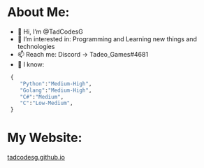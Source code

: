 # About Me:
- 👋 Hi, I’m @TadCodesG
- 👀 I’m interested in: Programming and Learning new things and technologies
- 📫 Reach me: Discord -> Tadeo_Games#4681
- 📕 I know:
 ```py
  {   
     "Python":"Medium-High",
     "Golang":"Medium-High",
     "C#":"Medium",
     "C":"Low-Medium",
  }
```
# My Website:
[tadcodesg.github.io](https://tadcodesg.github.io)
